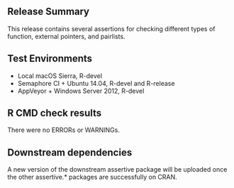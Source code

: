 ## Release Summary

This release contains several assertions for checking different types of function, external pointers, and pairlists.

## Test Environments

* Local macOS Sierra, R-devel 
* Semaphore CI + Ubuntu 14.04, R-devel and R-release
* AppVeyor + Windows Server 2012, R-devel

## R CMD check results

There were no ERRORs or WARNINGs.

## Downstream dependencies

A new version of the downstream assertive package will be uploaded once the other assertive.* packages are successfully on CRAN.
